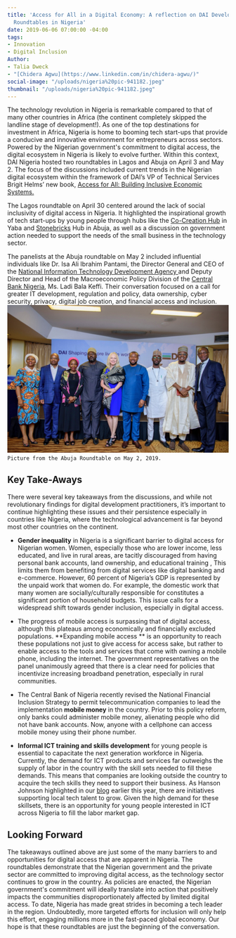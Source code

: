 ```yaml
---
title: 'Access for All in a Digital Economy: A reflection on DAI Development Matters
  Roundtables in Nigeria'
date: 2019-06-06 07:00:00 -04:00
tags:
- Innovation
- Digital Inclusion
Author:
- Talia Dweck
- "[Chidera Agwu](https://www.linkedin.com/in/chidera-agwu/)"
social-image: "/uploads/nigeria%20pic-941182.jpeg"
thumbnail: "/uploads/nigeria%20pic-941182.jpeg"
---
```


The technology revolution in Nigeria is remarkable compared to that of many other countries in Africa (the continent completely skipped the landline stage of development!). As one of the top destinations for investment in Africa, Nigeria is home to booming tech start-ups that provide a conducive and innovative environment for entrepreneurs across sectors. Powered by the Nigerian government's commitment to digital access, the digital ecosystem in Nigeria is likely to evolve further. Within this context, DAI Nigeria hosted two roundtables in Lagos and Abuja on April 3 and May 2. The focus of the discussions included current trends in the Nigerian digital ecosystem within the framework of  DAI’s VP of Technical Services Brigit Helms’ new book, [Access for All: Building Inclusive  Economic Systems.](https://www.dai.com/news/access-for-all-dais-brigit-helms-launches-her-new-book-on-economic-inclusion)

<!--more-->

The Lagos roundtable on April 30 centered around the lack of social inclusivity of digital access in Nigeria. It  highlighted the inspirational growth of tech start-ups by young people through hubs like the [Co-Creation Hub](https://cchubnigeria.com/) in Yaba and [Stonebricks](http://stonebrickshub.com/) Hub in Abuja, as well as a discussion on government action needed to support the needs of the small business in the technology sector.

The panelists at the Abuja roundtable on May 2 included influential individuals like Dr. Isa Ali Ibrahim Pantami, the Director General and CEO of the [National Information Technology Development Agency ](https://nitda.gov.ng/nit/)and Deputy Director and Head of the Macroeconomic Policy Division of the [Central Bank Nigeria](https://www.cbn.gov.ng/), Ms. Ladi Bala Keffi. Their conversation focused on a call for greater IT development, regulation and policy, data ownership, cyber security, privacy, digital job creation, and financial access and inclusion.![nigeria pic.jpeg](/uploads/nigeria%20pic.jpeg)`Picture from the Abuja Roundtable on May 2, 2019.`

## Key Take-Aways

There were several key takeaways from the discussions, and while not revolutionary findings for digital development practitioners, it’s important to continue highlighting these issues and their persistence especially in countries like Nigeria, where the technological advancement is far beyond most other countries on the continent.

* **Gender inequality** in Nigeria is a significant barrier to digital access for Nigerian women. Women, especially those who are lower income, less educated, and live in rural areas, are tacitly discouraged from having personal bank accounts, land ownership, and educational training , This limits them from benefiting from digital services like digital banking and e-commerce. However, 60 percent of Nigeria’s GDP is represented by the unpaid work that women do. For example, the domestic work that many women are socially/culturally responsible for constitutes a significant portion of household budgets. This issue calls for a widespread shift towards gender inclusion, especially in digital access.

* The progress of mobile access is surpassing that of digital access, although this plateaus among economically and financially excluded populations. \*\*Expanding mobile access \*\* is an opportunity to reach these populations not just to give access for access sake, but rather to enable access to the tools and services that come with owning a mobile phone, including the internet. The government representatives on the panel unanimously agreed that there is a clear need for policies that incentivize increasing broadband penetration, especially in rural communities.

* The Central Bank of Nigeria recently revised the National Financial Inclusion Strategy to permit telecommunication companies to lead the implementation **mobile money** in the country. Prior to this policy reform, only banks could administer mobile money, alienating people who did not have bank accounts. Now, anyone with a cellphone can access mobile money using their phone number.

* **Informal ICT training and skills development** for young people is essential to capacitate the next generation workforce in Nigeria. Currently, the demand for ICT products and services far outweighs the supply of labor in the country with the skill sets needed to fill these demands. This means that companies are looking outside the country to acquire the tech skills they need to support their business. As Hanson Johnson highlighted in our [blog](https://dai-global-digital.com/a-resolution-to-support-the-tech-sector-where-we-need-it-most.html) earlier this year,  there are initiatives supporting local tech talent to grow. Given the high demand for these skillsets, there is an opportunity for young people interested in ICT across Nigeria to fill the labor market gap.

## Looking Forward

The takeaways outlined above are just some of the many barriers to and opportunities for digital access that are apparent in Nigeria. The roundtables demonstrate that the Nigerian government and the private sector are committed to improving digital access, as the technology sector continues to grow in the country. As policies are enacted, the Nigerian government's commitment will ideally translate into action that positively impacts the communities disproportionately affected by limited digital access. To date,  Nigeria has made great strides in becoming a tech leader in the region. Undoubtedly,  more targeted efforts for inclusion will only help this effort, engaging millions more in the fast-paced global economy. Our hope is that these roundtables are just the beginning of the conversation.